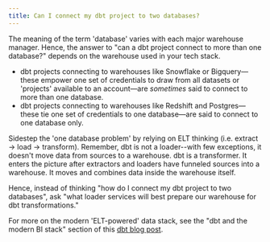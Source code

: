 ```yaml
---
title: Can I connect my dbt project to two databases?
---
```


The meaning of the term 'database' varies with each major warehouse manager. Hence, the answer to "can a dbt project connect to more than one database?" depends on the warehouse used in your tech stack.
* dbt projects connecting to warehouses like Snowflake or Bigquery&mdash;these empower one set of credentials to draw from all datasets or 'projects' available to an account&mdash;are _sometimes_ said to connect to more than one database.
* dbt projects connecting to warehouses like Redshift and Postgres&mdash;these tie one set of credentials to one database&mdash;are said to connect to one database only.

Sidestep the 'one database problem' by relying on ELT thinking (i.e. extract -> load -> transform). Remember, dbt is not a loader--with few exceptions, it doesn't move data from sources to a warehouse. dbt is a transformer. It enters the picture after extractors and loaders have funneled sources into a warehouse. It moves and combines data inside the warehouse itself.

Hence, instead of thinking "how do I connect my dbt project to two databases", ask "what loader services will best prepare our warehouse for dbt transformations."

For more on the modern 'ELT-powered' data stack, see the "dbt and the modern BI stack" section of this [dbt blog post](https://blog.getdbt.com/what--exactly--is-dbt-/).

